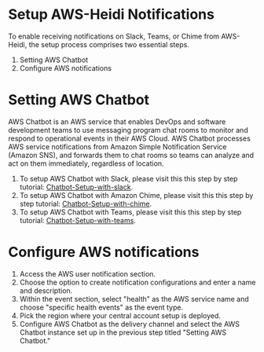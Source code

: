 # Setup AWS-Heidi Notifications

To enable receiving notifications on Slack, Teams, or Chime from AWS-Heidi, the setup process comprises two essential steps.
1. Setting AWS Chatbot
2. Configure AWS notifications

# Setting AWS Chatbot
AWS Chatbot is an AWS service that enables DevOps and software development teams to use messaging program chat rooms to monitor and respond to operational events in their AWS Cloud. AWS Chatbot processes AWS service notifications from Amazon Simple Notification Service (Amazon SNS), and forwards them to chat rooms so teams can analyze and act on them immediately, regardless of location.

1. To setup AWS Chatbot with Slack, please visit this this step by step tutorial: [Chatbot-Setup-with-slack](https://docs.aws.amazon.com/chatbot/latest/adminguide/slack-setup.html).
2. To setup AWS Chatbot with Amazon Chime, please visit this this step by step tutorial: [Chatbot-Setup-with-chime](https://docs.aws.amazon.com/chatbot/latest/adminguide/chime-setup.html).
3. To setup AWS Chatbot with Teams, please visit this this step by step tutorial: [Chatbot-Setup-with-teams](https://docs.aws.amazon.com/chatbot/latest/adminguide/teams-setup.html).

# Configure AWS notifications
1. Access the AWS user notification section.
2. Choose the option to create notification configurations and enter a name and description.
3. Within the event section, select "health" as the AWS service name and choose "specific health events" as the event type.
4. Pick the region where your central account setup is deployed.
5. Configure AWS Chatbot as the delivery channel and select the AWS Chatbot instance set up in the previous step titled "Setting AWS Chatbot."
